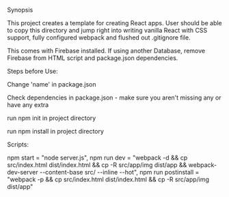 Synopsis

This project creates a template for creating React apps. User should be able to copy this directory and jump right into writing vanilla React with CSS support, fully configured webpack and flushed out .gitignore file.

This comes with Firebase installed. If using another Database, remove Firebase from HTML script and package.json dependencies.

Steps before Use:

Change 'name' in package.json

Check dependencies in package.json - make sure you aren't missing any or have any extra

run npm init in project directory

run npm install in project directory


Scripts:

npm start = "node server.js",
npm run dev = "webpack -d && cp src/index.html dist/index.html && cp -R src/app/img dist/app && webpack-dev-server --content-base src/ --inline --hot",
npm run postinstall = "webpack -p && cp src/index.html dist/index.html && cp -R src/app/img dist/app"
